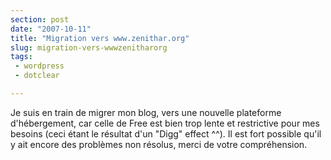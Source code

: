 ```yaml
---
section: post
date: "2007-10-11"
title: "Migration vers www.zenithar.org"
slug: migration-vers-wwwzenitharorg
tags:
 - wordpress
 - dotclear

---
```



Je suis en train de migrer mon blog, vers une nouvelle plateforme d'hébergement, car celle de Free est bien trop lente et restrictive pour mes besoins (ceci étant le résultat d'un "Digg" effect ^^). Il est fort possible qu'il y ait encore des problèmes non résolus, merci de votre compréhension.


